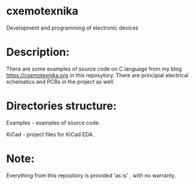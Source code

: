 # cxemotexnika
Development and programming of electronic devices

# Description:
There are some examples of source code on C language from my blog https://cxemotexnika.org in this reposytory.
There are principial electrical schematics and PCBs in the project as well.

# Directories structure:
Examples - examples of source code. 

KiCad    - project files for KiCad EDA.

# Note: 
Everything from this repository is provided 'as is' , with no warranty.
